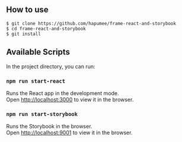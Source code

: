## How to use
```
$ git clone https://github.com/hapumee/frame-react-and-storybook
$ cd frame-react-and-storybook
$ git install
```

## Available Scripts

In the project directory, you can run:

### `npm run start-react`

Runs the React app in the development mode.<br />
Open [http://localhost:3000](http://localhost:3000) to view it in the browser.

### `npm run start-storybook`

Runs the Storybook in the browser.<br />
Open [http://localhost:9001](http://localhost:9001) to view it in the browser. 
